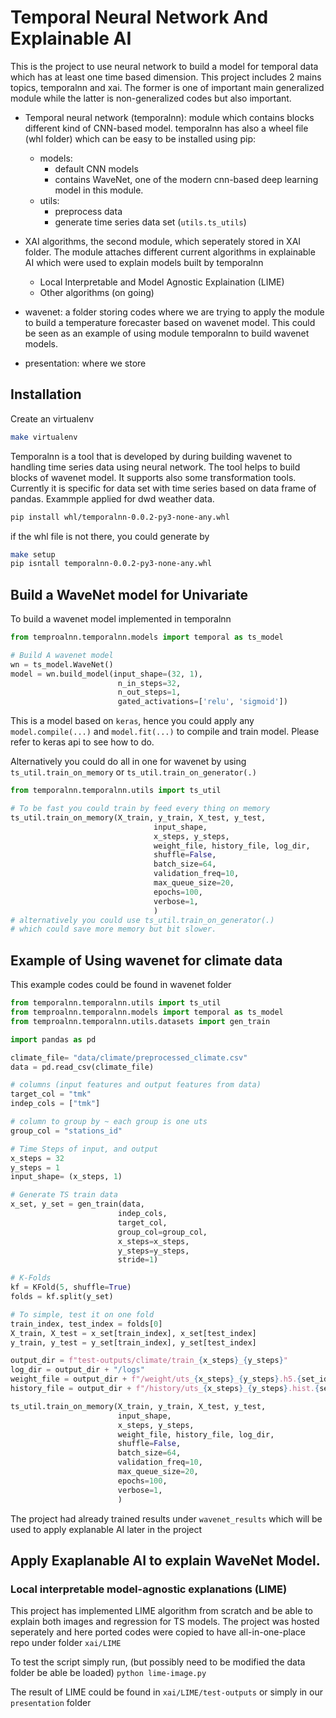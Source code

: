 # Temporal Neural Network And Explainable AI

This is the project to use neural network to build a model for temporal data which has at least one time based dimension. This project includes 2 mains topics, temporalnn and xai. The former is one of important main generalized module while the latter is non-generalized codes but also important.

- Temporal neural network (temporalnn): module which contains blocks different kind of CNN-based model. temporalnn has also a wheel file (whl folder) which can be easy to be installed using pip:

  - models:
    - default CNN models
    - contains WaveNet, one of the modern cnn-based deep learning model in this module.
  - utils:
    - preprocess data
    - generate time series data set (`utils.ts_utils`)

- XAI algorithms, the second module, which seperately stored in XAI folder. The module attaches different current algorithms in explainable AI which were used to explain models built by temporalnn
  - Local Interpretable and Model Agnostic Explaination (LIME)
  - Other algorithms (on going)
- wavenet: a folder storing codes where we are trying to apply the module to build a temperature forecaster based on wavenet model. This could be seen as an example of using module temporalnn to build wavenet models.
- presentation: where we store

## Installation

Create an virtualenv

```bash
make virtualenv
```

Temporalnn is a tool that is developed by during building wavenet to handling time series data using neural network. The tool helps to build blocks of wavenet model. It supports also some transformation tools. Currently it is specific for data set with time series based on data frame of pandas. Exammple applied for dwd weather data.

```bash
pip install whl/temporalnn-0.0.2-py3-none-any.whl
```

if the whl file is not there, you could generate by

```bash
make setup
pip isntall temporalnn-0.0.2-py3-none-any.whl
```

## Build a WaveNet model for Univariate

To build a wavenet model implemented in temporalnn

```python
from temproalnn.temporalnn.models import temporal as ts_model

# Build A wavenet model
wn = ts_model.WaveNet()
model = wn.build_model(input_shape=(32, 1),
                        n_in_steps=32,
                        n_out_steps=1,
                        gated_activations=['relu', 'sigmoid'])

```

This is a model based on `keras`, hence you could apply any `model.compile(...)` and `model.fit(...)` to compile and train model. Please refer to keras api to see how to do.

Alternatively you could do all in one for wavenet by using `ts_util.train_on_memory` or `ts_util.train_on_generator(.)`

```python
from temporalnn.temporalnn.utils import ts_util

# To be fast you could train by feed every thing on memory
ts_util.train_on_memory(X_train, y_train, X_test, y_test,
                                input_shape,
                                x_steps, y_steps,
                                weight_file, history_file, log_dir,
                                shuffle=False,
                                batch_size=64,
                                validation_freq=10,
                                max_queue_size=20,
                                epochs=100,
                                verbose=1,
                                )
# alternatively you could use ts_util.train_on_generator(.)
# which could save more memory but bit slower.
```

## Example of Using wavenet for climate data

This example codes could be found in wavenet folder

```python
from temporalnn.temporalnn.utils import ts_util
from temproalnn.temporalnn.models import temporal as ts_model
from temproalnn.temporalnn.utils.datasets import gen_train

import pandas as pd

climate_file= "data/climate/preprocessed_climate.csv"
data = pd.read_csv(climate_file)

# columns (input features and output features from data)
target_col = "tmk"
indep_cols = ["tmk"]

# column to group by ~ each group is one uts
group_col = "stations_id"

# Time Steps of input, and output
x_steps = 32
y_steps = 1
input_shape= (x_steps, 1)

# Generate TS train data
x_set, y_set = gen_train(data,
                        indep_cols,
                        target_col,
                        group_col=group_col,
                        x_steps=x_steps,
                        y_steps=y_steps,
                        stride=1)

# K-Folds
kf = KFold(5, shuffle=True)
folds = kf.split(y_set)

# To simple, test it on one fold
train_index, test_index = folds[0]
X_train, X_test = x_set[train_index], x_set[test_index]
y_train, y_test = y_set[train_index], y_set[test_index]

output_dir = f"test-outputs/climate/train_{x_steps}_{y_steps}"
log_dir = output_dir + "/logs"
weight_file = output_dir + f"/weight/uts_{x_steps}_{y_steps}.h5.{set_id}"
history_file = output_dir + f"/history/uts_{x_steps}_{y_steps}.hist.{set_id}"

ts_util.train_on_memory(X_train, y_train, X_test, y_test,
                        input_shape,
                        x_steps, y_steps,
                        weight_file, history_file, log_dir,
                        shuffle=False,
                        batch_size=64,
                        validation_freq=10,
                        max_queue_size=20,
                        epochs=100,
                        verbose=1,
                        )

```

The project had already trained results under `wavenet_results` which will be used to apply explanable AI later in the project

## Apply Exaplanable AI to explain WaveNet Model.

### Local interpretable model-agnostic explanations (LIME)

This project has implemented LIME algorithm from scratch and be able to explain both images and regression for TS models. The project was hosted seperately and here ported codes were copied to have all-in-one-place repo under folder `xai/LIME`

To test the script simply run, (but possibly need to be modified the data folder be able be loaded)
`python lime-image.py`

The result of LIME could be found in `xai/LIME/test-outputs` or simply in our `presentation` folder
